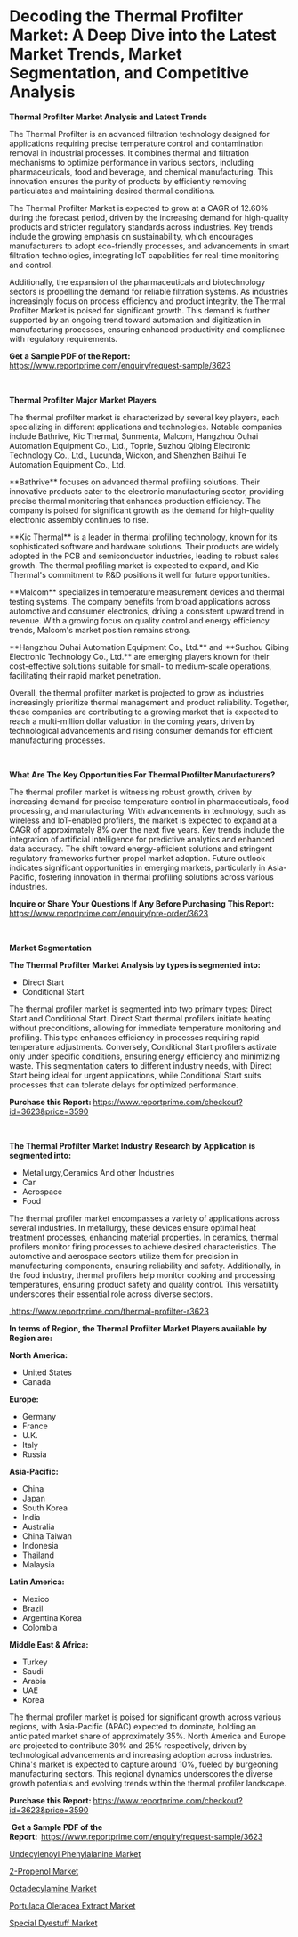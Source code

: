 <p><h1>Decoding the Thermal Profilter Market: A Deep Dive into the Latest Market Trends, Market Segmentation, and Competitive Analysis</h1></p><p><strong>Thermal Profilter Market Analysis and Latest Trends</strong></p>
<p><p>The Thermal Profilter is an advanced filtration technology designed for applications requiring precise temperature control and contamination removal in industrial processes. It combines thermal and filtration mechanisms to optimize performance in various sectors, including pharmaceuticals, food and beverage, and chemical manufacturing. This innovation ensures the purity of products by efficiently removing particulates and maintaining desired thermal conditions.</p><p>The Thermal Profilter Market is expected to grow at a CAGR of 12.60% during the forecast period, driven by the increasing demand for high-quality products and stricter regulatory standards across industries. Key trends include the growing emphasis on sustainability, which encourages manufacturers to adopt eco-friendly processes, and advancements in smart filtration technologies, integrating IoT capabilities for real-time monitoring and control.</p><p>Additionally, the expansion of the pharmaceuticals and biotechnology sectors is propelling the demand for reliable filtration systems. As industries increasingly focus on process efficiency and product integrity, the Thermal Profilter Market is poised for significant growth. This demand is further supported by an ongoing trend toward automation and digitization in manufacturing processes, ensuring enhanced productivity and compliance with regulatory requirements.</p></p>
<p><strong>Get a Sample PDF of the Report:&nbsp;</strong> <a href="https://www.reportprime.com/enquiry/request-sample/3623">https://www.reportprime.com/enquiry/request-sample/3623</a></p>
<p>&nbsp;</p>
<p><strong>Thermal Profilter Major Market Players</strong></p>
<p><p>The thermal profilter market is characterized by several key players, each specializing in different applications and technologies. Notable companies include Bathrive, Kic Thermal, Sunmenta, Malcom, Hangzhou Ouhai Automation Equipment Co., Ltd., Toprie, Suzhou Qibing Electronic Technology Co., Ltd., Lucunda, Wickon, and Shenzhen Baihui Te Automation Equipment Co., Ltd.</p><p>**Bathrive** focuses on advanced thermal profiling solutions. Their innovative products cater to the electronic manufacturing sector, providing precise thermal monitoring that enhances production efficiency. The company is poised for significant growth as the demand for high-quality electronic assembly continues to rise.</p><p>**Kic Thermal** is a leader in thermal profiling technology, known for its sophisticated software and hardware solutions. Their products are widely adopted in the PCB and semiconductor industries, leading to robust sales growth. The thermal profiling market is expected to expand, and Kic Thermal's commitment to R&D positions it well for future opportunities.</p><p>**Malcom** specializes in temperature measurement devices and thermal testing systems. The company benefits from broad applications across automotive and consumer electronics, driving a consistent upward trend in revenue. With a growing focus on quality control and energy efficiency trends, Malcom's market position remains strong.</p><p>**Hangzhou Ouhai Automation Equipment Co., Ltd.** and **Suzhou Qibing Electronic Technology Co., Ltd.** are emerging players known for their cost-effective solutions suitable for small- to medium-scale operations, facilitating their rapid market penetration.</p><p>Overall, the thermal profilter market is projected to grow as industries increasingly prioritize thermal management and product reliability. Together, these companies are contributing to a growing market that is expected to reach a multi-million dollar valuation in the coming years, driven by technological advancements and rising consumer demands for efficient manufacturing processes.</p></p>
<p>&nbsp;</p>
<p><strong>What Are The Key Opportunities For Thermal Profilter Manufacturers?</strong></p>
<p><p>The thermal profiler market is witnessing robust growth, driven by increasing demand for precise temperature control in pharmaceuticals, food processing, and manufacturing. With advancements in technology, such as wireless and IoT-enabled profilers, the market is expected to expand at a CAGR of approximately 8% over the next five years. Key trends include the integration of artificial intelligence for predictive analytics and enhanced data accuracy. The shift toward energy-efficient solutions and stringent regulatory frameworks further propel market adoption. Future outlook indicates significant opportunities in emerging markets, particularly in Asia-Pacific, fostering innovation in thermal profiling solutions across various industries.</p></p>
<p><strong>Inquire or Share Your Questions If Any Before Purchasing This Report:</strong> <a href="https://www.reportprime.com/enquiry/pre-order/3623">https://www.reportprime.com/enquiry/pre-order/3623</a></p>
<p>&nbsp;</p>
<p><strong>Market Segmentation</strong></p>
<p><strong>The Thermal Profilter Market Analysis by types is segmented into:</strong></p>
<p><ul><li>Direct Start</li><li>Conditional Start</li></ul></p>
<p><p>The thermal profiler market is segmented into two primary types: Direct Start and Conditional Start. Direct Start thermal profilers initiate heating without preconditions, allowing for immediate temperature monitoring and profiling. This type enhances efficiency in processes requiring rapid temperature adjustments. Conversely, Conditional Start profilers activate only under specific conditions, ensuring energy efficiency and minimizing waste. This segmentation caters to different industry needs, with Direct Start being ideal for urgent applications, while Conditional Start suits processes that can tolerate delays for optimized performance.</p></p>
<p><strong>Purchase this Report:&nbsp;</strong><a href="https://www.reportprime.com/checkout?id=3623&price=3590">https://www.reportprime.com/checkout?id=3623&price=3590</a></p>
<p>&nbsp;</p>
<p><strong>The Thermal Profilter Market Industry Research by Application is segmented into:</strong></p>
<p><ul><li>Metallurgy,Ceramics And other Industries</li><li>Car</li><li>Aerospace</li><li>Food</li></ul></p>
<p><p>The thermal profiler market encompasses a variety of applications across several industries. In metallurgy, these devices ensure optimal heat treatment processes, enhancing material properties. In ceramics, thermal profilers monitor firing processes to achieve desired characteristics. The automotive and aerospace sectors utilize them for precision in manufacturing components, ensuring reliability and safety. Additionally, in the food industry, thermal profilers help monitor cooking and processing temperatures, ensuring product safety and quality control. This versatility underscores their essential role across diverse sectors.</p></p>
<p><a href="https://www.reportprime.com/thermal-profilter-r3623">&nbsp;https://www.reportprime.com/thermal-profilter-r3623</a></p>
<p><strong>In terms of Region, the Thermal Profilter Market Players available by Region are:</strong></p>
<p>
    <p> <strong> North America: </strong>
        <ul>
            <li>United States</li>
            <li>Canada</li>
        </ul>
        </p> 
    <p> <strong> Europe: </strong>
        <ul>
            <li>Germany</li>
            <li>France</li>
            <li>U.K.</li>
            <li>Italy</li>
            <li>Russia</li>
        </ul>
        </p> 
    <p> <strong> Asia-Pacific: </strong>
        <ul>
            <li>China</li>
            <li>Japan</li>
            <li>South Korea</li>
            <li>India</li>
            <li>Australia</li>
            <li>China Taiwan</li>
            <li>Indonesia</li>
            <li>Thailand</li>
            <li>Malaysia</li>
        </ul>
        </p> 
    <p> <strong> Latin America: </strong>
        <ul>
            <li>Mexico</li>
            <li>Brazil</li>
            <li>Argentina Korea</li>
            <li>Colombia</li>
        </ul>
        </p> 
    <p> <strong> Middle East & Africa: </strong>
        <ul>
            <li>Turkey</li>
            <li>Saudi</li>
            <li>Arabia</li>
            <li>UAE</li>
            <li>Korea</li>
        </ul>
    </p>
    </p>
<p><p>The thermal profiler market is poised for significant growth across various regions, with Asia-Pacific (APAC) expected to dominate, holding an anticipated market share of approximately 35%. North America and Europe are projected to contribute 30% and 25% respectively, driven by technological advancements and increasing adoption across industries. China's market is expected to capture around 10%, fueled by burgeoning manufacturing sectors. This regional dynamics underscores the diverse growth potentials and evolving trends within the thermal profiler landscape.</p></p>
<p><strong>Purchase this Report: </strong><a href="https://www.reportprime.com/checkout?id=3623&price=3590">https://www.reportprime.com/checkout?id=3623&price=3590</a></p>
<p>&nbsp;<strong>Get a Sample PDF of the Report:&nbsp;&nbsp;</strong><a href="https://www.reportprime.com/enquiry/request-sample/3623">https://www.reportprime.com/enquiry/request-sample/3623</a></p>
<p><strong></strong></p>
<p><p><a href="https://www.linkedin.com/pulse/analyzing-undecylenoyl-phenylalanine-market-dynamics-growth-e3ake?trackingId=Dfy5ELwISiOAoKn9GKHKbQ%3D%3D">Undecylenoyl Phenylalanine Market</a></p><p><a href="https://issuu.com/reportprime-2/docs/2-propenol-market-size-2030.pptx_c73b8e683ba16a">2-Propenol Market</a></p><p><a href="https://www.linkedin.com/pulse/emerging-trends-octadecylamine-market-global-outlook-future-h8cqe?trackingId=af%2FmHz8DRJirHZdqCBBuXQ%3D%3D">Octadecylamine Market</a></p><p><a href="https://www.linkedin.com/pulse/portulaca-oleracea-extract-market-size-share-trends-analysis-b924e?trackingId=kaOYeOqMQf2vMCUXQVYYWg%3D%3D">Portulaca Oleracea Extract Market</a></p><p><a href="https://issuu.com/reportprime-2/docs/special-dyestuff-market-size-2030.p_024dd15c7d27f8">Special Dyestuff Market</a></p></p>